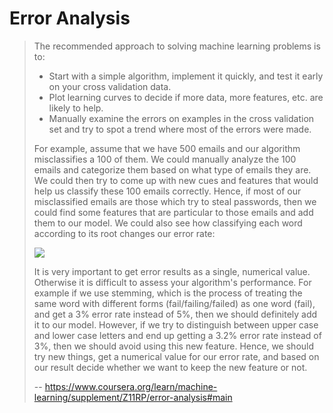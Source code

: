 # Error Analysis
> 
> The recommended approach to solving machine learning problems is to:
> 
> *   Start with a simple algorithm, implement it quickly, and test it early on your cross validation data.
> *   Plot learning curves to decide if more data, more features, etc. are likely to help.
> *   Manually examine the errors on examples in the cross validation set and try to spot a trend where most of the errors were made.
> 
> For example, assume that we have 500 emails and our algorithm misclassifies a 100 of them. We could manually analyze the 100 emails and categorize them based on what type of emails they are. We could then try to come up with new cues and features that would help us classify these 100 emails correctly. Hence, if most of our misclassified emails are those which try to steal passwords, then we could find some features that are particular to those emails and add them to our model. We could also see how classifying each word according to its root changes our error rate:
> 
> ![](https://d3c33hcgiwev3.cloudfront.net/imageAssetProxy.v1/kky-ouM6EeacbA6ydECl3A_01b1fa64fcc9a7eb5da8e946f6a12636_Screenshot-2017-01-25-12.08.23.png?expiry=1594080000000&hmac=s06AL1MZRbUkELi1Gn6LLuZVq3FQbvU189uHA_VLYWQ)
> 
> It is very important to get error results as a single, numerical value. Otherwise it is difficult to assess your algorithm's performance. For example if we use stemming, which is the process of treating the same word with different forms (fail/failing/failed) as one word (fail), and get a 3% error rate instead of 5%, then we should definitely add it to our model. However, if we try to distinguish between upper case and lower case letters and end up getting a 3.2% error rate instead of 3%, then we should avoid using this new feature. Hence, we should try new things, get a numerical value for our error rate, and based on our result decide whether we want to keep the new feature or not.
>
> -- https://www.coursera.org/learn/machine-learning/supplement/Z11RP/error-analysis#main
